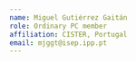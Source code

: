 ```yaml
---
name: Miguel Gutiérrez Gaitán 
role: Ordinary PC member 
affiliation: CISTER, Portugal
email: mjggt@isep.ipp.pt 
---
```

